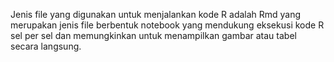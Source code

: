 Jenis file yang digunakan untuk menjalankan kode R adalah Rmd yang merupakan jenis file berbentuk notebook yang mendukung eksekusi kode R sel per sel dan memungkinkan untuk menampilkan gambar atau  tabel secara langsung.
